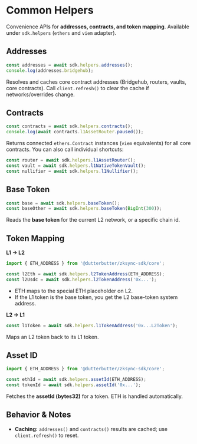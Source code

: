# Common Helpers

Convenience APIs for **addresses, contracts, and token mapping**.
Available under `sdk.helpers` (`ethers` and `viem` adapter).

## Addresses

```ts
const addresses = await sdk.helpers.addresses();
console.log(addresses.bridgehub);
```

Resolves and caches core contract addresses (Bridgehub, routers, vaults, core contracts).
Call `client.refresh()` to clear the cache if networks/overrides change.

## Contracts

```ts
const contracts = await sdk.helpers.contracts();
console.log(await contracts.l1AssetRouter.paused());
```

Returns connected `ethers.Contract` instances (`viem` equivalents) for all core contracts.
You can also call individual shortcuts:

```ts
const router = await sdk.helpers.l1AssetRouter();
const vault = await sdk.helpers.l1NativeTokenVault();
const nullifier = await sdk.helpers.l1Nullifier();
```

## Base Token

```ts
const base = await sdk.helpers.baseToken();
const baseOther = await sdk.helpers.baseToken(BigInt(300));
```

Reads the **base token** for the current L2 network, or a specific chain id.

## Token Mapping

**L1 → L2**

```ts
import { ETH_ADDRESS } from '@dutterbutter/zksync-sdk/core';

const l2Eth = await sdk.helpers.l2TokenAddress(ETH_ADDRESS);
const l2Usdc = await sdk.helpers.l2TokenAddress('0x...');
```

- ETH maps to the special ETH placeholder on L2.
- If the L1 token is the base token, you get the L2 base-token system address.

**L2 → L1**

```ts
const l1Token = await sdk.helpers.l1TokenAddress('0x...L2Token');
```

Maps an L2 token back to its L1 token.

## Asset ID

```ts
import { ETH_ADDRESS } from '@dutterbutter/zksync-sdk/core';

const ethId = await sdk.helpers.assetId(ETH_ADDRESS);
const tokenId = await sdk.helpers.assetId('0x...');
```

Fetches the **assetId (bytes32)** for a token.
ETH is handled automatically.

## Behavior & Notes

- **Caching:** `addresses()` and `contracts()` results are cached; use `client.refresh()` to reset.
